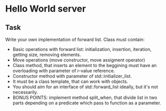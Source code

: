 # Hello World server
## Task
Write your own implementation of forward list. Class must contain:
- Basic operations with forward list: initialization, insertion, iteration, getting size, removing elements. <br/>
- Move operations (move constructor, move assigment operator)
- Class method, that inserts an element to the beggining must have an overloading with parameter of r-value reference. 
- Constructor method with parameter of std::initializer_list.
- It must be a class template, that can work with objects.
- You should aim for an interface of std::forward_list ideally, but it's not necessarily.
- BONUS POINTS: implement method split_when, that divide list in two parts depending on a predicate which pass to function as a parameter.


